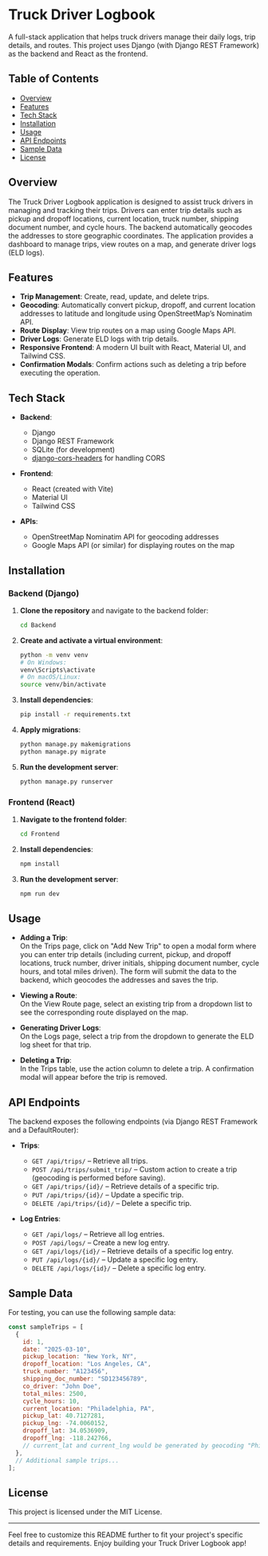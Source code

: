 
# Truck Driver Logbook

A full-stack application that helps truck drivers manage their daily logs, trip details, and routes. This project uses Django (with Django REST Framework) as the backend and React as the frontend.

## Table of Contents

- [Overview](#overview)
- [Features](#features)
- [Tech Stack](#tech-stack)
- [Installation](#installation)
- [Usage](#usage)
- [API Endpoints](#api-endpoints)
- [Sample Data](#sample-data)
- [License](#license)

## Overview

The Truck Driver Logbook application is designed to assist truck drivers in managing and tracking their trips. Drivers can enter trip details such as pickup and dropoff locations, current location, truck number, shipping document number, and cycle hours. The backend automatically geocodes the addresses to store geographic coordinates. The application provides a dashboard to manage trips, view routes on a map, and generate driver logs (ELD logs).

## Features

- **Trip Management**: Create, read, update, and delete trips.
- **Geocoding**: Automatically convert pickup, dropoff, and current location addresses to latitude and longitude using OpenStreetMap’s Nominatim API.
- **Route Display**: View trip routes on a map using Google Maps API.
- **Driver Logs**: Generate ELD logs with trip details.
- **Responsive Frontend**: A modern UI built with React, Material UI, and Tailwind CSS.
- **Confirmation Modals**: Confirm actions such as deleting a trip before executing the operation.

## Tech Stack

- **Backend**:
  - Django
  - Django REST Framework
  - SQLite (for development)
  - [django-cors-headers](https://github.com/adamchainz/django-cors-headers) for handling CORS

- **Frontend**:
  - React (created with Vite)
  - Material UI
  - Tailwind CSS

- **APIs**:
  - OpenStreetMap Nominatim API for geocoding addresses
  - Google Maps API (or similar) for displaying routes on the map

## Installation

### Backend (Django)
1. **Clone the repository** and navigate to the backend folder:
   ```bash
   cd Backend
   ```
2. **Create and activate a virtual environment**:
   ```bash
   python -m venv venv
   # On Windows:
   venv\Scripts\activate
   # On macOS/Linux:
   source venv/bin/activate
   ```
3. **Install dependencies**:
   ```bash
   pip install -r requirements.txt
   ```
4. **Apply migrations**:
   ```bash
   python manage.py makemigrations
   python manage.py migrate
   ```
5. **Run the development server**:
   ```bash
   python manage.py runserver
   ```

### Frontend (React)
1. **Navigate to the frontend folder**:
   ```bash
   cd Frontend
   ```
2. **Install dependencies**:
   ```bash
   npm install
   ```
3. **Run the development server**:
   ```bash
   npm run dev
   ```

## Usage

- **Adding a Trip**:  
  On the Trips page, click on "Add New Trip" to open a modal form where you can enter trip details (including current, pickup, and dropoff locations, truck number, driver initials, shipping document number, cycle hours, and total miles driven). The form will submit the data to the backend, which geocodes the addresses and saves the trip.

- **Viewing a Route**:  
  On the View Route page, select an existing trip from a dropdown list to see the corresponding route displayed on the map.

- **Generating Driver Logs**:  
  On the Logs page, select a trip from the dropdown to generate the ELD log sheet for that trip.

- **Deleting a Trip**:  
  In the Trips table, use the action column to delete a trip. A confirmation modal will appear before the trip is removed.

## API Endpoints

The backend exposes the following endpoints (via Django REST Framework and a DefaultRouter):

- **Trips**:
  - `GET /api/trips/` – Retrieve all trips.
  - `POST /api/trips/submit_trip/` – Custom action to create a trip (geocoding is performed before saving).
  - `GET /api/trips/{id}/` – Retrieve details of a specific trip.
  - `PUT /api/trips/{id}/` – Update a specific trip.
  - `DELETE /api/trips/{id}/` – Delete a specific trip.

- **Log Entries**:
  - `GET /api/logs/` – Retrieve all log entries.
  - `POST /api/logs/` – Create a new log entry.
  - `GET /api/logs/{id}/` – Retrieve details of a specific log entry.
  - `PUT /api/logs/{id}/` – Update a specific log entry.
  - `DELETE /api/logs/{id}/` – Delete a specific log entry.

## Sample Data

For testing, you can use the following sample data:

```javascript
const sampleTrips = [
  {
    id: 1,
    date: "2025-03-10",
    pickup_location: "New York, NY",
    dropoff_location: "Los Angeles, CA",
    truck_number: "A123456",
    shipping_doc_number: "SD123456789",
    co_driver: "John Doe",
    total_miles: 2500,
    cycle_hours: 10,
    current_location: "Philadelphia, PA",
    pickup_lat: 40.7127281,
    pickup_lng: -74.0060152,
    dropoff_lat: 34.0536909,
    dropoff_lng: -118.242766,
    // current_lat and current_lng would be generated by geocoding "Philadelphia, PA"
  },
  // Additional sample trips...
];
```

## License

This project is licensed under the MIT License.

---

Feel free to customize this README further to fit your project's specific details and requirements. Enjoy building your Truck Driver Logbook app!
